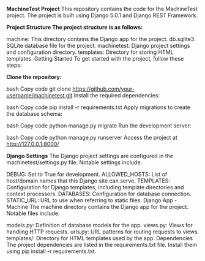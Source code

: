 **MachineTest Project**
This repository contains the code for the MachineTest project. The project is built using Django 5.0.1 and Django REST Framework.

**Project Structure
The project structure is as follows:**

machine: This directory contains the Django app for the project.
db.sqlite3: SQLite database file for the project.
machinetest: Django project settings and configuration directory.
templates: Directory for storing HTML templates.
Getting Started
To get started with the project, follow these steps:

**Clone the repository:**

bash
Copy code
git clone https://github.com/your-username/machinetest.git
Install the required dependencies:

bash
Copy code
pip install -r requirements.txt
Apply migrations to create the database schema:

bash
Copy code
python manage.py migrate
Run the development server:

bash
Copy code
python manage.py runserver
Access the project at http://127.0.0.1:8000/

**Django Settings**
The Django project settings are configured in the machinetest/settings.py file. Notable settings include:

DEBUG: Set to True for development.
ALLOWED_HOSTS: List of host/domain names that this Django site can serve.
TEMPLATES: Configuration for Django templates, including template directories and context processors.
DATABASES: Configuration for database connection.
STATIC_URL: URL to use when referring to static files.
Django App - Machine
The machine directory contains the Django app for the project. Notable files include:

models.py: Definition of database models for the app.
views.py: Views for handling HTTP requests.
urls.py: URL patterns for routing requests to views.
templates/: Directory for HTML templates used by the app.
Dependencies
The project dependencies are listed in the requirements.txt file. Install them using pip install -r requirements.txt.

